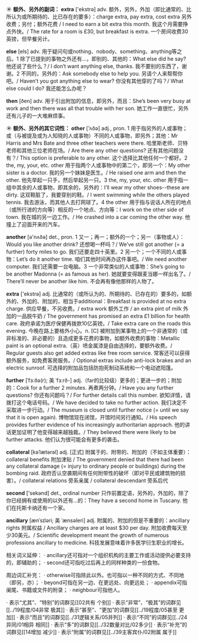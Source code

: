 ☀ <span class="category">**额外、另外的副词：**</span>
<span class="vocabulary">**extra**</span> ['ekstrə] 
<span class="definition">adv. 额外，另外，外加（即比通常的、比所认为或所期待的、比已存在的要多）：</span>charge extra, pay extra, cost extra 另外收费；另付；额外花费 / I need to earn a bit extra this month. 我这个月需要挣点外快。/ The rate for a room is £30, but breakfast is extra. 一个房间收费30英镑，但早餐另计。

<span class="vocabulary">**else**</span> [els] 
<span class="definition">adv. 用于疑问句或nothing、nobody、something、anything等之后。1 除了已提到的事物之外还有…，即别的、其他的：</span>What else did he say? 他还说了些什么？/ I don’t want anything else, thanks. 我不要别的东西了，谢谢。<span class="definition">2 不同的，另外的：</span>Ask somebody else to help you. 另请个人来帮帮你吧。/ Haven’t you got anything else to wear? 你没有其他穿的了吗？/ What else could I do? 我还能怎么办呢？

<span class="vocabulary">**then**</span> [ðen] 
<span class="definition">adv. 用于引出附加的信息，即另外，而且：</span>She’s been very busy at work and then there was all that trouble with her son. 她工作一直很忙，另外还有儿子的一大堆麻烦事。

☀ <span class="category">**额外、另外的其它词性：**</span>
<span class="vocabulary">**other**</span> ['ʌðə] 
<span class="definition">adj., pron. 1 用于指另外的人或事物；或（与被提及或为人知晓的人或事物）不同的人或事物，即另外；其他：</span>Mr Harris and Mrs Bate and three other teachers were there. 哈里斯老师、贝特老师和其他三位老师在场。/ Are there any other questions? 还有其他问题没有？/ This option is preferable to any other. 这个选择比其他任何一个都好。<span class="definition">2 the, my, your, etc. other 用于指两个人或事物中的第二个，即另一个：</span>My other sister is a doctor. 我的另一个妹妹是医生。/ He raised one arm and then the other. 他先举起一只手，然后举起另一只。<span class="definition">3 the, my, your, etc. other 用于指一组中其余的人或事物，即其余的，另外的：</span>I’ll wear my other shoes--these are dirty. 这双鞋脏了，我要穿别的鞋。/ I went swimming while the others played tennis. 我去游泳，而其他人去打网球了。<span class="definition">4 the other 用于指与说话人所在的地点（或所行进的方向等）相反的一个地点、方向等：</span>I work on the other side of town. 我在城的另一边工作。/ He crashed into a car coming the other way. 他撞上了迎面开来的汽车。

<span class="vocabulary">**another**</span> [ə'nʌðə] 
<span class="definition">det., pron. 1 又一；再一；额外的一个；另一（事物或人）：</span>Would you like another drink? 还想喝一杯吗？/ We’ve still got another (= a further) forty miles to go. 我们还要走四十英里。<span class="definition">2 另一个；一个不同的人或事物：</span>Let’s do it another time. 咱们其他时间再办这件事吧。/ We need another computer. 我们还需要一台电脑。<span class="definition">3 一个非常类似的人或事物：</span>She’s going to be another Madonna (= as famous as her). 她就要变得跟麦当娜一样出名了。/ There’ll never be another like him. 不会再有像他那样的人物了。

<span class="vocabulary">**extra**</span> ['ekstrə] 
<span class="definition">adj. 比通常的（或所认为的、所期待的、已存在的）要多的，如额外的、外加的、附加的，相当于additional：</span>Breakfast is provided at no extra charge. 供应早餐，不另收费。/ extra work 额外工作 / an extra pint of milk 外加的一品脱牛奶 / The government has promised an extra £1 billion for health care. 政府承诺为医疗保健再拨款10亿英镑。/ Take extra care on the roads this evening. 今晚在路上要格外小心。<span class="definition">n. [C] 被附加到某事物上的一个非通常的（或非标准的、非必要的）且造成更多花费的事物，如额外收费的事物：</span>Metallic paint is an optional extra.（英）喷金属漆是自由选择的，要额外收费。/ Regular guests also get added extras like free room service. 常客还可以获得额外服务，如免费客房服务。/ Optional extras include anti-lock brakes and an electric sunroof. 可选择的附加品包括防抱死制动系统和一个电动遮阳篷。
            
<span class="vocabulary">**further**</span> [ˈfɜ:ðə(r); 美 ˈfɜ:rð-]
<span class="definition">adj.（far的比较级）更多的；更进一步的；附加的：</span>Cook for a further 2 minutes. 再煮两分钟。/ Have you any further questions? 你还有问题吗？/ For further details call this number. 欲知详情，请拨打这个电话号码。/ We have decided to take no further action. 我们决定不采取进一步行动。/ The museum is closed until further notice (= until we say that it is open again). 博物馆现在闭馆，开馆时间另行通知。/ His speech provides further evidence of his increasingly authoritarian approach. 他的讲话更加证明了他变得越来越独裁。/ They believed there were likely to be further attacks. 他们认为很可能会有更多的袭击。          

<span class="vocabulary">**collateral**</span> [kəˈlætərəl]
<span class="definition">adj. [正式] 附属于的、附带的、附加的（不如主体重要）：</span>collateral benefits 附加津贴 / The government denied that there had been any collateral damage (= injury to ordinary people or buildings) during the bombing raid. 政府否认空袭期间有任何附带性的破坏（即对平民或建筑物的损害）。/ collateral relations 旁系亲属 / collateral descendant 旁系后代

<span class="vocabulary">**second**</span> ['sekənd] 
<span class="definition">det., ordinal number 只作前置定语，另外的，外加的，除了你已经拥有或使用的以外还有…的：</span>They have a second home in Tuscany. 他们在托斯卡纳还有一个家。
           
<span class="vocabulary">**ancillary**</span> [ænˈsɪləri; 美 ˈænsəleri]
<span class="definition">adj. 附属的、附加的但是不重要的：</span>ancillary rights 附属权益 / Ancillary charges are at least $30 per day. 附加收费每天至少30美元。/ Scientific development meant the growth of numerous professions ancillary to medicine. 科技发展意味着许多医学衍生职业的增长。

相关词义延伸：
· ancillary还可指对一个组织机构的主要工作或活动提供必要支持的，即辅助的；
· second还可指吃过后再上的同样种类的一份食物。

周边词汇补充：
· otherwise可指除此以外。也可指以一种不同的方式、不同地（即另，亦）；
· beyond可指在另一边、在更远处、向更远处；
· appendix可指阑尾、书籍或文件的附录；
· neighbour可指他人。

· 表示“尤其”、“特别”的词群见[[02共有 个别]]
· 表示“非常”、“极其”的词群见[[../19程度/04非常 极其]]
· 表示“甚至”、“更加”的词群见[[../19程度/05甚至 更加]]
· 表示“而且”的词群见[[../31逻辑关系/05并列]]
· 表示“不同”的词群见[[../24异同/01相异 相同]]
· 表示“多”的词群见[[../32数量对比/02多少]]
· 表示“补充”的词群见[[14增加 减少]]
· 表示“附属”的词群见[[../39主客宾仆/02附属 属于]]